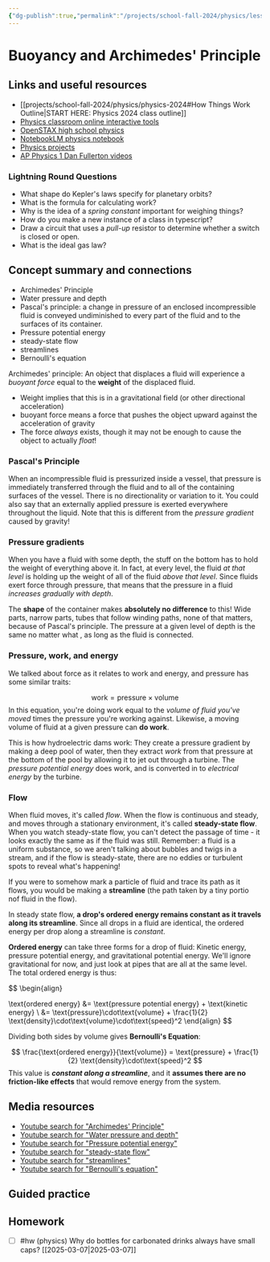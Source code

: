 ```yaml
---
{"dg-publish":true,"permalink":"/projects/school-fall-2024/physics/lessons/buoyancy-and-archimedes/"}
---
```



#  Buoyancy and Archimedes' Principle

## Links and useful resources 

- [[projects/school-fall-2024/physics/physics-2024#How Things Work Outline\|START HERE: Physics 2024 class outline]]
- [Physics classroom online interactive tools](https://www.physicsclassroom.com/Lesson-Plans/Algebra-Based-Physics)
- [OpenSTAX high school physics](https://openstax.org/books/physics/pages/1-introduction)
- [NotebookLM physics notebook](https://notebooklm.google.com/notebook/94fe29f5-cebb-4621-9e03-d20110b7a978)
- [Physics projects](https://www.sciencebuddies.org/science-fair-projects/science-projects/physics/high-school)
- [AP Physics 1 Dan Fullerton videos](https://www.youtube.com/playlist?list=PLd2HWlWc-MsysWuL9ksneEM8cl5bk3bHH)



### Lightning Round Questions

- What shape do Kepler's laws specify for planetary orbits? 
- What is the formula for calculating work? 
- Why is the idea of a *spring constant* important for weighing things? 
- How do you make a new instance of a class in typescript? 
- Draw a circuit that uses a *pull-up* resistor to determine whether a switch is closed or open. 
- What is the ideal gas law? 



## Concept summary and connections


- Archimedes' Principle 
- Water pressure and depth 
- Pascal's principle: a change in pressure of an enclosed incompressible fluid is conveyed undiminished to every part of the fluid and to the surfaces of its container. 
- Pressure potential energy 
- steady-state flow 
- streamlines 
- Bernoulli's equation 


Archimedes' principle: An object that displaces a fluid will experience a *buoyant force* equal to the **weight** of the displaced fluid.
- Weight implies that this is in a gravitational field (or other directional acceleration)
- buoyant force means a force that pushes the object upward against the acceleration of gravity
- The force *always* exists, though it may not be enough to cause the object to actually *float*!

### Pascal's Principle

When an incompressible fluid is pressurized inside a vessel, that pressure is immediately transferred through the fluid and to all of the containing surfaces of the vessel. There is no directionality or variation to it. You could also say that an externally applied pressure is exerted everywhere throughout the liquid. Note that this is different from the *pressure gradient* caused by gravity!

### Pressure gradients

When you have a fluid with some depth, the stuff on the bottom has to hold the weight of everything above it. In fact, at every level, the fluid *at that level* is holding up the weight of all of the fluid *above that level*. Since fluids exert force through pressure, that means that the pressure in a fluid *increases gradually with depth*.

The **shape** of the container makes **absolutely no difference** to this! Wide parts, narrow parts, tubes that follow winding paths, none of that matters, because of Pascal's principle. The pressure at a given level of depth is the same no matter what , as long as the fluid is connected.

### Pressure, work, and energy

We talked about force as it relates to work and energy, and pressure has some similar traits:

$$
\text{work} = \text{pressure} \times \text{volume}
$$
In this equation, you're doing work equal to the *volume of fluid you've moved* times the pressure you're working against. Likewise, a moving volume of fluid at a given pressure can **do work**.

This is how hydroelectric dams work: They create a pressure gradient by making a deep pool of water, then they extract *work* from that pressure at the bottom of the pool by allowing it to jet out through a turbine. The *pressure potential energy* does work, and is converted in to *electrical energy* by the turbine.

### Flow

When fluid moves, it's called *flow*. When the flow is continuous and steady, and moves through a stationary environment, it's called **steady-state flow**. When you watch steady-state flow, you can't detect the passage of time - it looks exactly the same as if the fluid was still. Remember: a fluid is a uniform substance, so we aren't talking about bubbles and twigs in a stream, and if the flow is steady-state, there are no eddies or turbulent spots to reveal what's happening!

If you were to somehow mark a particle of fluid and trace its path as it flows, you would be making a **streamline** (the path taken by a tiny portio nof fluid in the flow).

In steady state flow, **a drop's ordered energy remains constant as it travels along its streamline**. Since all drops in a fluid are identical, the ordered energy per drop along a streamline is *constant*.

**Ordered energy** can take three forms for a drop of fluid: Kinetic energy, pressure potential energy, and gravitational potential energy. We'll ignore gravitational for now, and just look at pipes that are all at the same level. The total ordered energy is thus:

$$
\begin{align}

\text{ordered energy} &= \text{pressure potential energy} + \text{kinetic energy} \\
&= \text{pressure}\cdot\text{volume} + \frac{1}{2} \text{density}\cdot\text{volume}\cdot\text{speed}^2
\end{align}
$$

Dividing both sides by volume gives **Bernoulli's Equation**:

$$
\frac{\text{ordered energy}}{\text{volume}} = \text{pressure} + \frac{1}{2} \text{density}\cdot\text{speed}^2
$$
This value is ***constant along a streamline***, and it **assumes there are no friction-like effects** that would remove energy from the system.


## Media resources

- [Youtube search for "Archimedes' Principle"](https://www.youtube.com/results?search_query=Archimedes'%20Principle) 
- [Youtube search for "Water pressure and depth"](https://www.youtube.com/results?search_query=Water%20pressure%20and%20depth) 
- [Youtube search for "Pressure potential energy"](https://www.youtube.com/results?search_query=Pressure%20potential%20energy) 
- [Youtube search for "steady-state flow"](https://www.youtube.com/results?search_query=steady-state%20flow) 
- [Youtube search for "streamlines"](https://www.youtube.com/results?search_query=streamlines) 
- [Youtube search for "Bernoulli's equation"](https://www.youtube.com/results?search_query=Bernoulli's%20equation) 

## Guided practice


## Homework



- [ ] #hw (physics) Why do bottles for carbonated drinks always have small caps? [[2025-03-07\|2025-03-07]]
